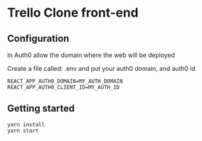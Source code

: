 # Trello Clone front-end

## Configuration

In Auth0 allow the domain where the web will be deployed

Create a file called: .env and put your auth0 domain, and auth0 id
```
REACT_APP_AUTH0_DOMAIN=MY_AUTH_DOMAIN
REACT_APP_AUTH0_CLIENT_ID=MY_AUTH_ID
```

## Getting started
```
yarn install
yarn start
```